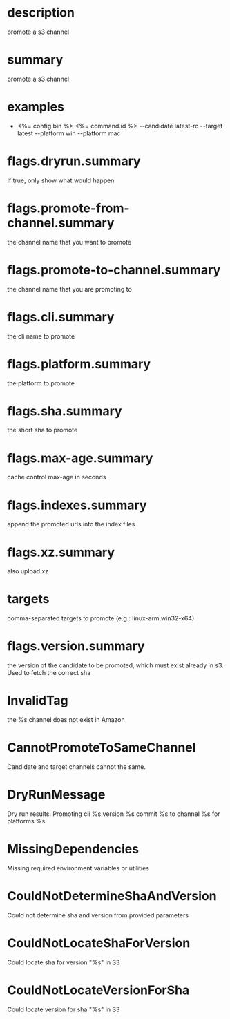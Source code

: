 # description

promote a s3 channel

# summary

promote a s3 channel

# examples

- <%= config.bin %> <%= command.id %> --candidate latest-rc --target latest --platform win --platform mac

# flags.dryrun.summary

If true, only show what would happen

# flags.promote-from-channel.summary

the channel name that you want to promote

# flags.promote-to-channel.summary

the channel name that you are promoting to

# flags.cli.summary

the cli name to promote

# flags.platform.summary

the platform to promote

# flags.sha.summary

the short sha to promote

# flags.max-age.summary

cache control max-age in seconds

# flags.indexes.summary

append the promoted urls into the index files

# flags.xz.summary

also upload xz

# targets

comma-separated targets to promote (e.g.: linux-arm,win32-x64)

# flags.version.summary

the version of the candidate to be promoted, which must exist already in s3. Used to fetch the correct sha

# InvalidTag

the %s channel does not exist in Amazon

# CannotPromoteToSameChannel

Candidate and target channels cannot the same.

# DryRunMessage

Dry run results.
Promoting cli %s version %s commit %s to channel %s for platforms %s

# MissingDependencies

Missing required environment variables or utilities

# CouldNotDetermineShaAndVersion

Could not determine sha and version from provided parameters

# CouldNotLocateShaForVersion

Could locate sha for version "%s" in S3

# CouldNotLocateVersionForSha

Could locate version for sha "%s" in S3
